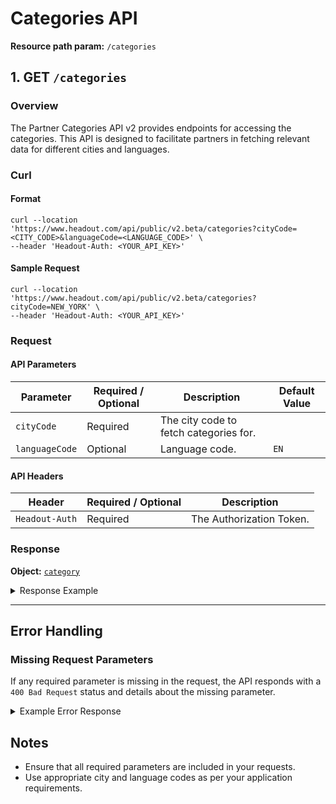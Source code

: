 # Categories API
**Resource path param:** `/categories`

## 1. <a name="GET - /categories"></a>GET `/categories`

### Overview
The Partner Categories API v2 provides endpoints for accessing the categories. This API is designed to facilitate partners in fetching relevant data for different cities and languages.

### Curl

#### Format
```shell
curl --location 'https://www.headout.com/api/public/v2.beta/categories?cityCode=<CITY_CODE>&languageCode=<LANGUAGE_CODE>' \
--header 'Headout-Auth: <YOUR_API_KEY>'
```

#### Sample Request
```shell
curl --location 'https://www.headout.com/api/public/v2.beta/categories?cityCode=NEW_YORK' \
--header 'Headout-Auth: <YOUR_API_KEY>'
```

### Request

#### API Parameters
| Parameter      | Required / Optional | Description                            | Default Value |
|----------------|---------------------|----------------------------------------|---------------|
| `cityCode`     | Required            | The city code to fetch categories for. |               |
| `languageCode` | Optional            | Language code.                         | `EN`          |

#### API Headers
| Header         | Required / Optional | Description              |
|----------------|---------------------|--------------------------|
| `Headout-Auth` | Required            | The Authorization Token. |


### Response

**Object:** [`category`](/object-models/v2.beta/Category.md)

<details>
<summary>Response Example</summary>

```json
{
    "categories": [
        {
            "id": "1",
            "name": "Tickets",
            "urlSlugs": {
                "EN": "/tickets-new_york-ca-1~21553/",
                "ES": "/es/entradas-new_york-ca-1~21553/",
                "FR": "/fr/billets-new_york-ca-1~21553/",
                "IT": "/it/biglietti-new_york-ca-1~21553/",
                "DE": "/de/tickets-new_york-ca-1~21553/",
                "PT": "/pt/ingressos-new_york-ca-1~21553/",
                "NL": "/nl/tickets-new_york-ca-1~21553/"
            },
            "canonicalUrl": "https://www.headout.com/tickets-new_york-ca-1~21553/"
        },
        {
            "id": "2",
            "name": "Tours",
            "urlSlugs": {
                "EN": "/tours-new_york-ca-2~21553/",
                "ES": "/es/tours-new_york-ca-2~21553/",
                "FR": "/fr/visites-new_york-ca-2~21553/",
                "IT": "/it/tour-new_york-ca-2~21553/",
                "DE": "/de/touren-new_york-ca-2~21553/",
                "PT": "/pt/tours-new_york-ca-2~21553/",
                "NL": "/nl/tours-new_york-ca-2~21553/"
            },
            "canonicalUrl": "https://www.headout.com/tours-new_york-ca-2~21553/"
        },
        {
            "id": "7",
            "name": "Entertainment",
            "urlSlugs": {
                "EN": "/entertainment-new_york-ca-7~21553/",
                "ES": "/es/entretenimiento-new_york-ca-7~21553/",
                "FR": "/fr/loisirs-new_york-ca-7~21553/",
                "IT": "/it/intrattenimento-new_york-ca-7~21553/",
                "DE": "/de/unterhaltung-new_york-ca-7~21553/",
                "PT": "/pt/entretenimento-new_york-ca-7~21553/",
                "NL": "/nl/entertainment-new_york-ca-7~21553/"
            },
            "canonicalUrl": "https://www.headout.com/entertainment-new_york-ca-7~21553/"
        }
    ],
    "language": "ES",
    "city": "NEW_YORK"
}
```

</details>

---

## Error Handling

### Missing Request Parameters
If any required parameter is missing in the request, the API responds with a `400 Bad Request` status and details about the missing parameter.

<details>
<summary>Example Error Response</summary>

```json
{
  "status": 400,
  "error": {
    "code": "E_MISSING_PARAMETER",
    "message": "Missing required parameter: [parameter_name]"
  }
}
```

</details>

## Notes
- Ensure that all required parameters are included in your requests.
- Use appropriate city and language codes as per your application requirements.
